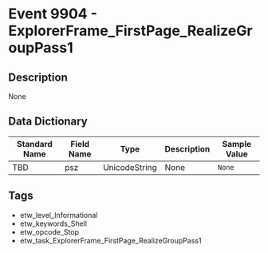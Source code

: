 # Event 9904 - ExplorerFrame_FirstPage_RealizeGroupPass1

## Description
None

## Data Dictionary
|Standard Name|Field Name|Type|Description|Sample Value|
|---|---|---|---|---|
|TBD|psz|UnicodeString|None|`None`|

## Tags
* etw_level_Informational
* etw_keywords_Shell
* etw_opcode_Stop
* etw_task_ExplorerFrame_FirstPage_RealizeGroupPass1